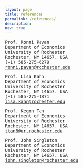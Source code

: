 ```yaml
---
layout: page
title: references
permalink: /references/
description: 
nav: true
---
```


<div class="row mt-3">
    <div class="col-sm mt-3 mt-md-0">
<pre>Prof. Ronni Pavan		
Department of Economics	
University of Rochester	
Rochester, NY 14657. USA	
(+1) 585-275-6279
<a href="mailto:ronni.pavan@rochester.edu">ronni.pavan@rochester.edu</a> </pre>
    </div>
    <div class="col-sm mt-3 mt-md-0">
<pre>Prof. Lisa Kahn		
Department of Economics	
University of Rochester	
Rochester, NY 14657. USA	
(+1) 585-275-1871
<a href="mailto:lisa.kahn@rochester.edu">lisa.kahn@rochester.edu</a> </pre>
    </div>
</div>


<div class="row mt-3">
    <div class="col-sm mt-3 mt-md-0">
<pre>Prof. Kegon Tan		
Department of Economics	
University of Rochester	
Rochester, NY 14657. USA	
<a href="mailto:ttan8@ur.rochester.edu">ttan8@ur.rochester.edu</a> </pre>
    </div>
    <div class="col-sm mt-3 mt-md-0">
<pre>Prof. John Singleton		
Department of Economics	
University of Rochester	
Rochester, NY 14657. USA	
<a href="mailto:john.singleton@rochester.edu">john.singleton@rochester.edu</a> </pre>
    </div>
</div>


